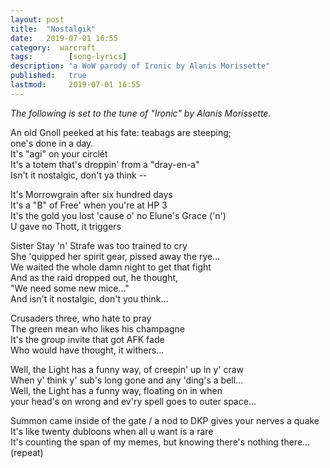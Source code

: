 ```yaml
---
layout: post
title:  "Nostalgik"
date:   2019-07-01 16:55
category:  warcraft
tags:        [song-lyrics]
description: "a WoW parody of Ironic by Alanis Morissette"
published:   true
lastmod:     2019-07-01 16:55
---
```


_The following is set to the tune of "Ironic" by Alanis Morissette._

An old Gnoll peeked at his fate: teabags are steeping;<br>
one's done in a day.<br>
It's "agi" on your circlét<br>
It's a totem that's droppin' from a "dray-en-a"<br>
Isn't it nostalgic, don't ya think --

It's Morrowgrain after six hundred days<br>
It's a "B" of Free' when you're at HP 3<br>
It's the gold you lost 'cause o' no Elune's Grace ('n') <br>
U gave no Thott, it triggers

Sister Stay 'n' Strafe was too trained to cry<br>
She 'quipped her spirit gear, pissed away the rye...<br>
We waited the whole damn night to get that fight<br>
And as the raid dropped out, he thought,<br>
"We need some new mice..."<br>
And isn't it nostalgic, don't you think...

Crusaders three, who hate to pray<br>
The green mean who likes his champagne<br>
It's the group invite that got AFK fade<br>
Who would have thought, it withers...

Well, the Light has a funny way, of creepin' up in y' craw<br>
When y' think y' sub's long gone and any 'ding's a bell...<br>
Well, the Light has a funny way, floating on in when<br>
your head's on wrong and ev'ry spell goes to outer space...

Summon came inside of the gate / a nod to DKP gives your nerves a quake<br>
It's like twenty dubloons when all u want is a rare<br>
It's counting the span of my memes, but knowing there's nothing there...<br>
(repeat)
